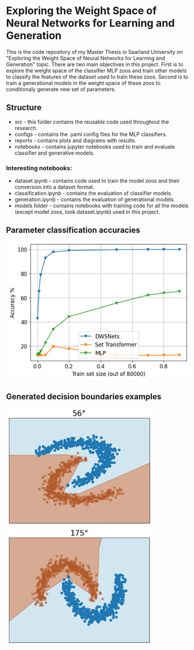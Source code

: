 # Exploring the Weight Space of Neural Networks for Learning and Generation

This is the code repository of my Master Thesis in Saarland University on "Exploring the Weight Space of Neural Networks for Learning and Generation" topic. There are two main objectives in this project. First is to explore the weight space of the classifier MLP zoos and train other models to classify the features of the dataset used to train these zoos.
Second is to train a generational models in the weight space of these zoos to conditionaly generate new set of parameters.

## Structure

* src - this folder contains the reusable code used throughout the research.
* configs - contains the .yaml config files for the MLP classifiers.
* reports - contains plots and diagrams with results.
* notebooks - contains jupyter notebooks used to train and evaluate classifier and generative models.

### Interesting notebooks:

* dataset.ipynb - contains code used to train the model zoos and their conversion into a dataset format.
* classification.ipynb - contains the evaluation of classifier models.
* generation.ipynb - contains the evaluation of generational models.
* models folder - contains notebooks with training code for all the models (except model zoos, look dataset.ipynb) used in this project.

## Parameter classification accuracies

<p align="center">
  <img src="https://github.com/IDavron/exploring-neural-networks-weight-space/blob/main/reports/big-zoo-classification-accuracy.png" width=500>
</p>

## Generated decision boundaries examples

<img src="https://github.com/IDavron/exploring-neural-networks-weight-space/blob/main/reports/sample-1.png" width=400> <img src="https://github.com/IDavron/exploring-neural-networks-weight-space/blob/main/reports/sample-2.png" width=400>
